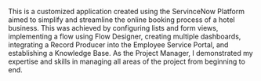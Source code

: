 This is a customized application created using the ServinceNow Platform aimed to simplify and streamline the online booking process of a hotel business.
This was achieved by configuring lists and form views, implementing a flow using Flow Designer, creating multiple dashboards, integrating a Record Producer into the Employee Service Portal, and establishing a Knowledge Base.
As the Project Manager, I demonstrated my expertise and skills in managing all areas of the project from beginning to end. 

